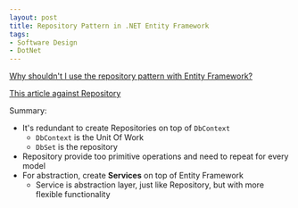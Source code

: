 ```yaml
---
layout: post
title: Repository Pattern in .NET Entity Framework
tags:
- Software Design
- DotNet
---
```



[Why shouldn't I use the repository pattern with Entity Framework?](https://softwareengineering.stackexchange.com/questions/180851/why-shouldnt-i-use-the-repository-pattern-with-entity-framework)

[This article against Repository](https://cpratt.co/repositories-and-entity-framework/)

Summary:

- It's redundant to create Repositories on top of `DbContext`
  - `DbContext` is the Unit Of Work
  - `DbSet` is the repository
- Repository provide too primitive operations and need to repeat for every model
- For abstraction, create **Services** on top of Entity Framework
  - Service is abstraction layer, just like Repository, but with more flexible functionality
